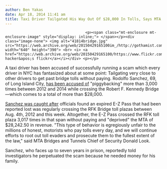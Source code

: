 ```yaml
---
author: Ben Yakas
date: Apr 18, 2014 11:41 am
title: Taxi Driver Tailgated His Way Out Of $28,000 In Tolls, Says MTA
---
```


	
										<p><span class="mt-enclosure mt-enclosure-image" style="display: inline;"> </span></p><div class="image-none"> <img alt="41814bridge.jpg" src="https://web.archive.org/web/20150429165100im_/http://gothamist.com/attachments/byakas/41814bridge.jpg" width="640" height="390"> <br> <i> <a href="https://web.archive.org/web/20150429165100/https://www.flickr.com/photos/kerrihacker/6560208181/">kerri hacker&apos;s flickr</a></i></div> <p></p>

<p>A taxi driver has been accused of successfully running a scam which every driver in NYC has fantasized about at some point: Tailgating very close to other drivers to get past bridge tolls without paying. Rodolfo Sanchez, 69, of Long Island City, <a href="https://web.archive.org/web/20150429165100/http://www.nytimes.com/2014/04/18/nyregion/taxi-driver-charged-in-28000-toll-fraud.html?ref=nyregion&amp;_r=0">has been accused of</a> &quot;piggybacking&quot; more than 3,000 times between 2012 and 2014 while crossing the Robert F. Kennedy Bridge&#x2014;which comes to a total of more than $28,000.</p>

<p><a href="https://web.archive.org/web/20150429165100/http://newyork.cbslocal.com/2014/04/17/cabbie-accused-of-sneaking-through-rfk-toll-plaza-3000-times-without-paying/">Sanchez was caught after</a> officials found an expired E-Z Pass that had been reported lost was regularly crossing the RFK Bridge toll plazas between Aug. 4th, 2012 and this week. Altogether, the E-Z Pass crossed the RFK toll plaza 3,017 times in that span without paying and &quot;deprived&quot; the MTA of $28,242.50 in revenue. &quot;This type of behavior is egregiously unfair to the millions of honest, motorists who pay tolls every day, and we will continue efforts to root out toll evaders and prosecute them to the fullest extent of the law,&quot; said MTA Bridges and Tunnels Chief of Security Donald Look.</p>

<p>Sanchez, who faces up to seven years in prison, reportedly told investigators he perpetuated the scam because he needed money for his family. </p>					
										
									
				